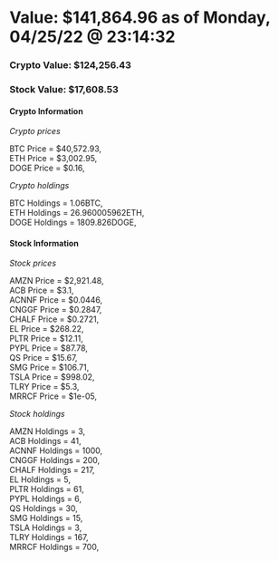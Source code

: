 # Value: $141,864.96 as of Monday, 04/25/22 @ 23:14:32 

### Crypto Value: $124,256.43

### Stock Value: $17,608.53

#### Crypto Information 
*Crypto prices* 

BTC Price = $40,572.93,  
ETH Price = $3,002.95,  
DOGE Price = $0.16,  


*Crypto holdings* 

BTC Holdings = 1.06BTC,  
ETH Holdings = 26.960005962ETH,  
DOGE Holdings = 1809.826DOGE,  


#### Stock Information 

*Stock prices* 

AMZN Price = $2,921.48,  
ACB Price = $3.1,  
ACNNF Price = $0.0446,  
CNGGF Price = $0.2847,  
CHALF Price = $0.2721,  
EL Price = $268.22,  
PLTR Price = $12.11,  
PYPL Price = $87.78,  
QS Price = $15.67,  
SMG Price = $106.71,  
TSLA Price = $998.02,  
TLRY Price = $5.3,  
MRRCF Price = $1e-05,  


*Stock holdings* 

AMZN Holdings = 3,  
ACB Holdings = 41,  
ACNNF Holdings = 1000,  
CNGGF Holdings = 200,  
CHALF Holdings = 217,  
EL Holdings = 5,  
PLTR Holdings = 61,  
PYPL Holdings = 6,  
QS Holdings = 30,  
SMG Holdings = 15,  
TSLA Holdings = 3,  
TLRY Holdings = 167,  
MRRCF Holdings = 700,  


